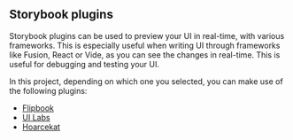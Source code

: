 ## Storybook plugins

Storybook plugins can be used to preview your UI in real-time, with various frameworks. This is especially useful when writing UI through frameworks like Fusion, React or Vide, as you can see the changes in real-time. This is useful for debugging and testing your UI.

In this project, depending on which one you selected, you can make use of the following plugins:

-   [Flipbook](https://github.com/flipbook-labs/flipbook)
-   [UI Labs](https://github.com/PepeElToro41/ui-labs)
-   [Hoarcekat](https://github.com/Kampfkarren/hoarcekat)
